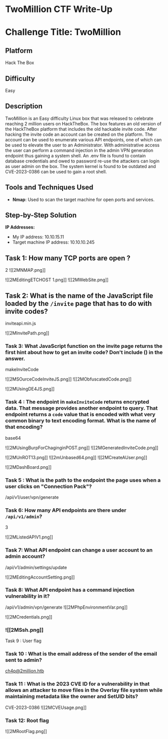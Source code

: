 
# TwoMillion CTF Write-Up

# Challenge Title: TwoMillion

## Platform
Hack The Box

## Difficulty
Easy

## Description
TwoMillion is an Easy difficulty Linux box that was released to celebrate reaching 2 million users on HackTheBox. The box features an old version of the HackTheBox platform that includes the old hackable invite code. After hacking the invite code an account can be created on the platform. The account can be used to enumerate various API endpoints, one of which can be used to elevate the user to an Administrator. With administrative access the user can perform a command injection in the admin VPN generation endpoint thus gaining a system shell. An .env file is found to contain database credentials and owed to password re-use the attackers can login as user admin on the box. The system kernel is found to be outdated and CVE-2023-0386 can be used to gain a root shell.

## Tools and Techniques Used
- **Nmap**: Used to scan the target machine for open ports and services.


## Step-by-Step Solution
**IP Addresses:**
- My IP address: 10.10.15.11
- Target machine IP address: 10.10.10.245

## Task 1: How many TCP ports are open ? 

2
![[2MNMAP.png]]

![[2MEditingETCHOST 1.png]]
![[2MWebSite.png]]
## Task 2: What is the name of the JavaScript file loaded by the `/invite` page that has to do with invite codes?

inviteapi.min.js

![[2MInvitePath.png]]

### Task 3: What JavaScript function on the invite page returns the first hint about how to get an invite code? Don't include () in the answer.

makeInviteCode

![[2MSOurceCodeInviteJS.png]]
![[2MObfuscatedCode.png]]

![[2MUsingDE4JS.png]]



### Task 4 : The endpoint in `makeInviteCode` returns encrypted data. That message provides another endpoint to query. That endpoint returns a `code` value that is encoded with what very common binary to text encoding format. What is the name of that encoding?

base64

![[2MUsingBurpForChaginginPOST.png]]
![[2MGeneratedInviteCode.png]]

![[2MUnROT13.png]]
![[2mUnbased64.png]]
![[2MCreateAUser.png]]

![[2MDashBoard.png]]


### Task 5 : What is the path to the endpoint the page uses when a user clicks on "Connection Pack"?

/api/v1/user/vpn/generate


### Task 6: How many API endpoints are there under `/api/v1/admin`?

3

![[2MListedAPIV1.png]]


### Task 7:  What API endpoint can change a user account to an admin account?

/api/v1/admin/settings/update

![[2MEditingAccountSetting.png]]
### Task 8: What API endpoint has a command injection vulnerability in it?

/api/v1/admin/vpn/generate
![[2MPhpEnvironmentVar.png]]

![[2MCredentials.png]]
### ![[2MSsh.png]]


Task 9 : User flag

### Task 10 : What is the email address of the sender of the email sent to admin?

ch4p@2million.htb

### Task 11 : What is the 2023 CVE ID for a vulnerability in that allows an attacker to move files in the Overlay file system while maintaining metadata like the owner and SetUID bits?

CVE-2023-0386
![[2MCVEUsage.png]]
### Task 12: Root flag

![[2MRootFlag.png]]